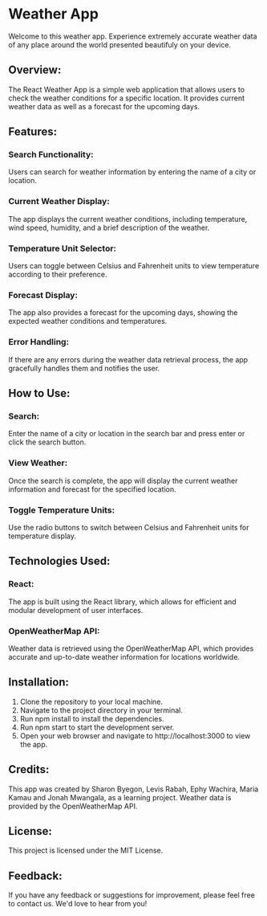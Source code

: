 
# Weather App
Welcome to this weather app. Experience extremely accurate weather data of any place around the world presented beautifuly on your device.

## Overview:
The React Weather App is a simple web application that allows users to check the weather conditions for a specific location. It provides current weather data as well as a forecast for the upcoming days.

## Features:
### Search Functionality:
Users can search for weather information by entering the name of a city or location.
### Current Weather Display:
The app displays the current weather conditions, including temperature, wind speed, humidity, and a brief description of the weather.
### Temperature Unit Selector:
Users can toggle between Celsius and Fahrenheit units to view temperature according to their preference.
### Forecast Display:
The app also provides a forecast for the upcoming days, showing the expected weather conditions and temperatures.
### Error Handling:
If there are any errors during the weather data retrieval process, the app gracefully handles them and notifies the user.

## How to Use:
### Search:
Enter the name of a city or location in the search bar and press enter or click the search button.
### View Weather:
Once the search is complete, the app will display the current weather information and forecast for the specified location.
### Toggle Temperature Units:
Use the radio buttons to switch between Celsius and Fahrenheit units for temperature display.

## Technologies Used:
### React:
The app is built using the React library, which allows for efficient and modular development of user interfaces.
### OpenWeatherMap API:
Weather data is retrieved using the OpenWeatherMap API, which provides accurate and up-to-date weather information for locations worldwide.

## Installation:
1. Clone the repository to your local machine.
2. Navigate to the project directory in your terminal.
3. Run npm install to install the dependencies.
4. Run npm start to start the development server.
5. Open your web browser and navigate to http://localhost:3000 to view the app.

## Credits:
This app was created by Sharon Byegon, Levis Rabah, Ephy Wachira, Maria Kamau and Jonah Mwangala, as a learning project.
Weather data is provided by the OpenWeatherMap API.

## License:
This project is licensed under the MIT License.

## Feedback:
If you have any feedback or suggestions for improvement, please feel free to contact us. We'd love to hear from you!